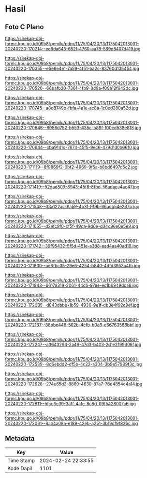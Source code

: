 # Hasil

## Foto C Plano

https://sirekap-obj-formc.kpu.go.id/09b8/pemilu/pdpr/11/75/04/20/13/1175042013001-20240220-170214--ee8da645-652f-4760-aa78-589d8407d419.jpg

https://sirekap-obj-formc.kpu.go.id/09b8/pemilu/pdpr/11/75/04/20/13/1175042013001-20240220-170355--e5e9e4e1-7a59-4f51-ba2c-83760d135454.jpg

https://sirekap-obj-formc.kpu.go.id/09b8/pemilu/pdpr/11/75/04/20/13/1175042013001-20240220-170520--66bafb20-7361-4fb9-8d9a-f09a12f642dc.jpg

https://sirekap-obj-formc.kpu.go.id/09b8/pemilu/pdpr/11/75/04/20/13/1175042013001-20240220-170745--a8d8749b-fbfa-4a1e-ac8a-1c0ed380a52d.jpg

https://sirekap-obj-formc.kpu.go.id/09b8/pemilu/pdpr/11/75/04/20/13/1175042013001-20240220-170846--6986d752-b553-435c-b89f-f00ed538e818.jpg

https://sirekap-obj-formc.kpu.go.id/09b8/pemilu/pdpr/11/75/04/20/13/1175042013001-20240220-170944--cba9141d-7674-45f5-9ec6-479d1d0b66f0.jpg

https://sirekap-obj-formc.kpu.go.id/09b8/pemilu/pdpr/11/75/04/20/13/1175042013001-20240220-171119--8f9869f2-0bf2-4669-9f5a-b8bd6497d5c2.jpg

https://sirekap-obj-formc.kpu.go.id/09b8/pemilu/pdpr/11/75/04/20/13/1175042013001-20240220-171419--52dad809-8943-45f8-8fbd-56adaea4ac47.jpg

https://sirekap-obj-formc.kpu.go.id/09b8/pemilu/pdpr/11/75/04/20/13/1175042013001-20240220-171548--03a122ac-9a59-4b3f-9f9b-66acb54e267b.jpg

https://sirekap-obj-formc.kpu.go.id/09b8/pemilu/pdpr/11/75/04/20/13/1175042013001-20240220-171655--d2efc9f0-cf5f-49ca-9d0e-d34c96e0e5e9.jpg

https://sirekap-obj-formc.kpu.go.id/09b8/pemilu/pdpr/11/75/04/20/13/1175042013001-20240220-171742--39f95432-5f5d-451e-a388-ead4aa40ad19.jpg

https://sirekap-obj-formc.kpu.go.id/09b8/pemilu/pdpr/11/75/04/20/13/1175042013001-20240220-171830--ae6fbc35-29e6-4254-b840-4dfd3953a4fb.jpg

https://sirekap-obj-formc.kpu.go.id/09b8/pemilu/pdpr/11/75/04/20/13/1175042013001-20240220-171943--6617a319-2061-44cb-97ee-ec1b6949dca6.jpg

https://sirekap-obj-formc.kpu.go.id/09b8/pemilu/pdpr/11/75/04/20/13/1175042013001-20240220-172035--d843dbbb-1b59-4936-9e1f-db3e4f92c9ef.jpg

https://sirekap-obj-formc.kpu.go.id/09b8/pemilu/pdpr/11/75/04/20/13/1175042013001-20240220-172137--88bbe446-502b-4cfb-b0a6-e66763566bbf.jpg

https://sirekap-obj-formc.kpu.go.id/09b8/pemilu/pdpr/11/75/04/20/13/1175042013001-20240220-172247--a3643294-2a49-47d3-b403-2d1e2199d06f.jpg

https://sirekap-obj-formc.kpu.go.id/09b8/pemilu/pdpr/11/75/04/20/13/1175042013001-20240220-172539--8d6ebdd2-df5b-4c22-a304-3b9e57989f3c.jpg

https://sirekap-obj-formc.kpu.go.id/09b8/pemilu/pdpr/11/75/04/20/13/1175042013001-20240220-172628--274e65d3-8869-4630-87a7-76d4854e4a14.jpg

https://sirekap-obj-formc.kpu.go.id/09b8/pemilu/pdpr/11/75/04/20/13/1175042013001-20240220-172811--5fcc6e39-3a1f-4afe-8c8d-09f5428007a6.jpg

https://sirekap-obj-formc.kpu.go.id/09b8/pemilu/pdpr/11/75/04/20/13/1175042013001-20240220-173031--8ab4a08a-e189-42eb-a251-3b19df9f836c.jpg


## Metadata

| Key        | Value               |
| ---------- | ------------------- |
| Time Stamp | 2024-02-24 22:33:55 |
| Kode Dapil | 1101                |



